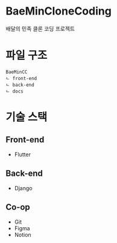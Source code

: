 # BaeMinCloneCoding
배달의 민족 클론 코딩 프로젝트

# 파일 구조
```
BaeMinCC
ㄴ front-end
ㄴ back-end
ㄴ docs
```


# 기술 스택

## Front-end

- Flutter

## Back-end

- Django

## Co-op

- Git
- Figma
- Notion